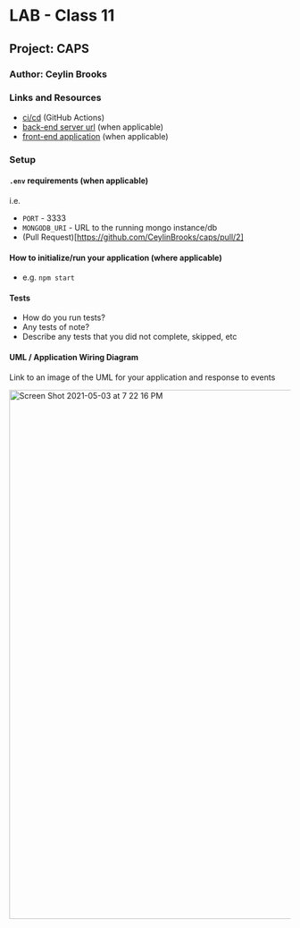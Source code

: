 

# LAB - Class 11

## Project: CAPS

### Author: Ceylin Brooks

### Links and Resources

- [ci/cd](http://xyz.com) (GitHub Actions)
- [back-end server url](http://xyz.com) (when applicable)
- [front-end application](http://xyz.com) (when applicable)

### Setup

#### `.env` requirements (when applicable)

i.e.

- `PORT` - 3333
- `MONGODB_URI` - URL to the running mongo instance/db
- (Pull Request)[https://github.com/CeylinBrooks/caps/pull/2]

#### How to initialize/run your application (where applicable)

- e.g. `npm start`

#### Tests

- How do you run tests?
- Any tests of note?
- Describe any tests that you did not complete, skipped, etc

#### UML / Application Wiring Diagram

Link to an image of the UML for your application and response to events

<img width="947" alt="Screen Shot 2021-05-03 at 7 22 16 PM" src="https://user-images.githubusercontent.com/66962689/116948419-e5e9f200-ac44-11eb-9b59-bcdb5e5d0402.png">




